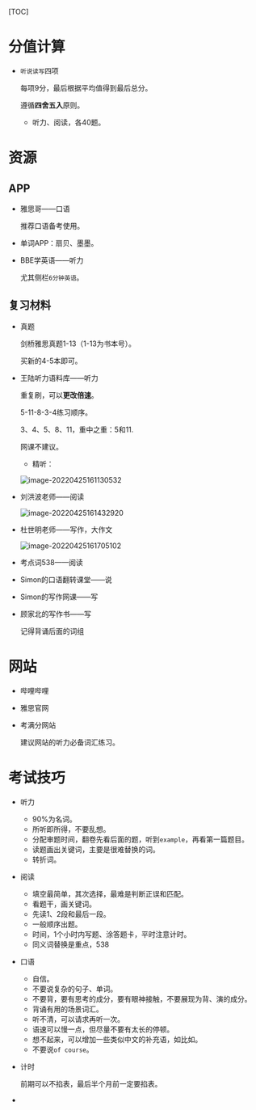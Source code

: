 [TOC]

# 分值计算

- `听说读写`四项

  每项9分，最后根据平均值得到最后总分。

  遵循**四舍五入**原则。

  - 听力、阅读，各40题。

    

# 资源

## APP

- 雅思哥——口语

  推荐口语备考使用。

- 单词APP：扇贝、墨墨。

- BBE学英语——听力

  尤其侧栏`6分钟英语`。

  

## 复习材料

- 真题

  剑桥雅思真题1-13（1-13为书本号）。

  买新的4-5本即可。

- 王陆听力语料库——听力

  重复刷，可以**更改倍速**。

  5-11-8-3-4练习顺序。

  3、4、5、8、11，重中之重：5和11.

  网课不建议。

  - 精听：

  ![image-20220425161130532](C:\Users\zhangcai\AppData\Roaming\Typora\typora-user-images\image-20220425161130532.png)

- 刘洪波老师——阅读

  ![image-20220425161432920](C:\Users\zhangcai\AppData\Roaming\Typora\typora-user-images\image-20220425161432920.png)

- 杜世明老师——写作，大作文

  ![image-20220425161705102](C:\Users\zhangcai\AppData\Roaming\Typora\typora-user-images\image-20220425161705102.png)

- 考点词538——阅读

- Simon的口语翻转课堂——说

- Simon的写作网课——写

- 顾家北的写作书——写

  记得背诵后面的词组

# 网站

- 哔哩哔哩

- 雅思官网

- 考满分网站

  建议网站的听力必备词汇练习。

# 考试技巧

- 听力

  - 90%为名词。
  - 所听即所得，不要乱想。
  - 分配审题时间，翻卷先看后面的题，听到`example`，再看第一篇题目。
  - 读题画出关键词，主要是很难替换的词。
  - 转折词。

- 阅读

  - 填空最简单，其次选择，最难是判断正误和匹配。
  - 看题干，画关键词。
  - 先读1、2段和最后一段。
  - 一般顺序出题。
  - 时间，1个小时内写题、涂答题卡，平时注意计时。
  - 同义词替换是重点，538

- 口语

  - 自信。
  - 不要说复杂的句子、单词。
  - 不要背，要有思考的成分，要有眼神接触，不要展现为背、演的成分。
  - 背诵有用的场景词汇。
  - 听不清，可以请求再听一次。
  - 语速可以慢一点，但尽量不要有太长的停顿。
  - 想不起来，可以增加一些类似中文的补充语，如比如。
  - 不要说`of course`。

- 计时

  前期可以不掐表，最后半个月前一定要掐表。

- 